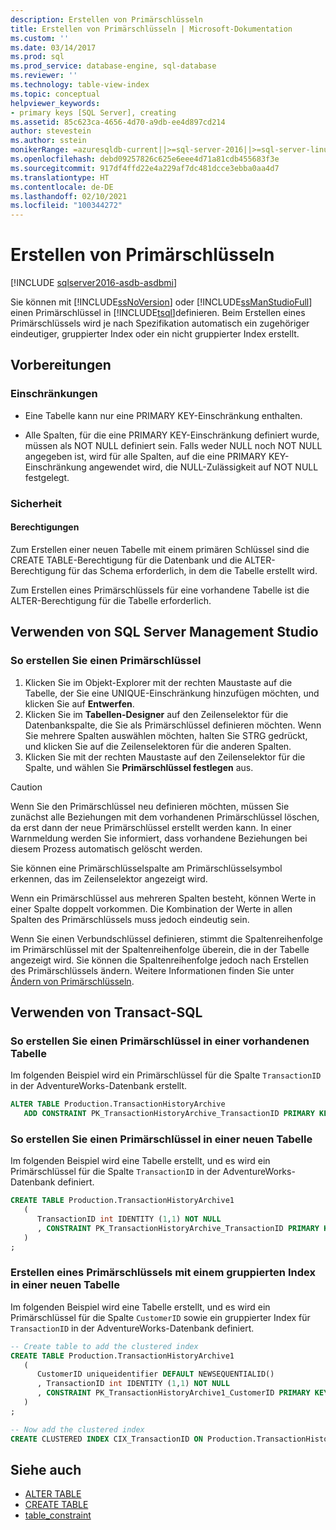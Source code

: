 ```yaml
---
description: Erstellen von Primärschlüsseln
title: Erstellen von Primärschlüsseln | Microsoft-Dokumentation
ms.custom: ''
ms.date: 03/14/2017
ms.prod: sql
ms.prod_service: database-engine, sql-database
ms.reviewer: ''
ms.technology: table-view-index
ms.topic: conceptual
helpviewer_keywords:
- primary keys [SQL Server], creating
ms.assetid: 85c623ca-4656-4d70-a9db-ee4d897cd214
author: stevestein
ms.author: sstein
monikerRange: =azuresqldb-current||>=sql-server-2016||>=sql-server-linux-2017||=azuresqldb-mi-current
ms.openlocfilehash: debd09257826c625e6eee4d71a81cdb455683f3e
ms.sourcegitcommit: 917df4ffd22e4a229af7dc481dcce3ebba0aa4d7
ms.translationtype: HT
ms.contentlocale: de-DE
ms.lasthandoff: 02/10/2021
ms.locfileid: "100344272"
---
```

# <a name="create-primary-keys"></a>Erstellen von Primärschlüsseln


[!INCLUDE [sqlserver2016-asdb-asdbmi](../../includes/applies-to-version/sqlserver2016-asdb-asdbmi.md)]

Sie können mit [!INCLUDE[ssNoVersion](../../includes/ssnoversion-md.md)] oder [!INCLUDE[ssManStudioFull](../../includes/ssmanstudiofull-md.md)] einen Primärschlüssel in [!INCLUDE[tsql](../../includes/tsql-md.md)]definieren. Beim Erstellen eines Primärschlüssels wird je nach Spezifikation automatisch ein zugehöriger eindeutiger, gruppierter Index oder ein nicht gruppierter Index erstellt.

## <a name="before-you-begin"></a><a name="BeforeYouBegin"></a> Vorbereitungen

### <a name="limitations-and-restrictions"></a><a name="Restrictions"></a> Einschränkungen

- Eine Tabelle kann nur eine PRIMARY KEY-Einschränkung enthalten.

- Alle Spalten, für die eine PRIMARY KEY-Einschränkung definiert wurde, müssen als NOT NULL definiert sein. Falls weder NULL noch NOT NULL angegeben ist, wird für alle Spalten, auf die eine PRIMARY KEY-Einschränkung angewendet wird, die NULL-Zulässigkeit auf NOT NULL festgelegt.

### <a name="security"></a><a name="Security"></a> Sicherheit

#### <a name="permissions"></a><a name="Permissions"></a> Berechtigungen

Zum Erstellen einer neuen Tabelle mit einem primären Schlüssel sind die CREATE TABLE-Berechtigung für die Datenbank und die ALTER-Berechtigung für das Schema erforderlich, in dem die Tabelle erstellt wird.

Zum Erstellen eines Primärschlüssels für eine vorhandene Tabelle ist die ALTER-Berechtigung für die Tabelle erforderlich.

## <a name="using-sql-server-management-studio"></a><a name="SSMSProcedure"></a> Verwenden von SQL Server Management Studio

### <a name="to-create-a-primary-key"></a>So erstellen Sie einen Primärschlüssel

1. Klicken Sie im Objekt-Explorer mit der rechten Maustaste auf die Tabelle, der Sie eine UNIQUE-Einschränkung hinzufügen möchten, und klicken Sie auf **Entwerfen**.
2. Klicken Sie im **Tabellen-Designer** auf den Zeilenselektor für die Datenbankspalte, die Sie als Primärschlüssel definieren möchten. Wenn Sie mehrere Spalten auswählen möchten, halten Sie STRG gedrückt, und klicken Sie auf die Zeilenselektoren für die anderen Spalten.
3. Klicken Sie mit der rechten Maustaste auf den Zeilenselektor für die Spalte, und wählen Sie **Primärschlüssel festlegen** aus.

> [!CAUTION]
> Wenn Sie den Primärschlüssel neu definieren möchten, müssen Sie zunächst alle Beziehungen mit dem vorhandenen Primärschlüssel löschen, da erst dann der neue Primärschlüssel erstellt werden kann. In einer Warnmeldung werden Sie informiert, dass vorhandene Beziehungen bei diesem Prozess automatisch gelöscht werden.

Sie können eine Primärschlüsselspalte am Primärschlüsselsymbol erkennen, das im Zeilenselektor angezeigt wird.

Wenn ein Primärschlüssel aus mehreren Spalten besteht, können Werte in einer Spalte doppelt vorkommen. Die Kombination der Werte in allen Spalten des Primärschlüssels muss jedoch eindeutig sein.

Wenn Sie einen Verbundschlüssel definieren, stimmt die Spaltenreihenfolge im Primärschlüssel mit der Spaltenreihenfolge überein, die in der Tabelle angezeigt wird. Sie können die Spaltenreihenfolge jedoch nach Erstellen des Primärschlüssels ändern. Weitere Informationen finden Sie unter [Ändern von Primärschlüsseln](../../relational-databases/tables/modify-primary-keys.md).

## <a name="using-transact-sql"></a><a name="TsqlProcedure"></a> Verwenden von Transact-SQL

### <a name="to-create-a-primary-key-in-an-existing-table"></a>So erstellen Sie einen Primärschlüssel in einer vorhandenen Tabelle

Im folgenden Beispiel wird ein Primärschlüssel für die Spalte `TransactionID` in der AdventureWorks-Datenbank erstellt.

```sql
ALTER TABLE Production.TransactionHistoryArchive
   ADD CONSTRAINT PK_TransactionHistoryArchive_TransactionID PRIMARY KEY CLUSTERED (TransactionID);
```

### <a name="to-create-a-primary-key-in-a-new-table"></a>So erstellen Sie einen Primärschlüssel in einer neuen Tabelle

Im folgenden Beispiel wird eine Tabelle erstellt, und es wird ein Primärschlüssel für die Spalte `TransactionID` in der AdventureWorks-Datenbank definiert.

```sql
CREATE TABLE Production.TransactionHistoryArchive1
   (
      TransactionID int IDENTITY (1,1) NOT NULL
      , CONSTRAINT PK_TransactionHistoryArchive_TransactionID PRIMARY KEY CLUSTERED (TransactionID)
   )
;
```

### <a name="to-create-a-primary-key-with-clustered-index-in-a-new-table"></a>Erstellen eines Primärschlüssels mit einem gruppierten Index in einer neuen Tabelle

Im folgenden Beispiel wird eine Tabelle erstellt, und es wird ein Primärschlüssel für die Spalte `CustomerID` sowie ein gruppierter Index für `TransactionID` in der AdventureWorks-Datenbank definiert.

```sql
-- Create table to add the clustered index
CREATE TABLE Production.TransactionHistoryArchive1
   (
      CustomerID uniqueidentifier DEFAULT NEWSEQUENTIALID()
      , TransactionID int IDENTITY (1,1) NOT NULL
      , CONSTRAINT PK_TransactionHistoryArchive1_CustomerID PRIMARY KEY NONCLUSTERED (CustomerID)
   )
;

-- Now add the clustered index
CREATE CLUSTERED INDEX CIX_TransactionID ON Production.TransactionHistoryArchive1 (TransactionID);
```

## <a name="see-also"></a>Siehe auch

- [ALTER TABLE](../../t-sql/statements/alter-table-transact-sql.md)
- [CREATE TABLE](../../t-sql/statements/create-table-transact-sql.md) 
- [table_constraint](../../t-sql/statements/alter-table-table-constraint-transact-sql.md)
